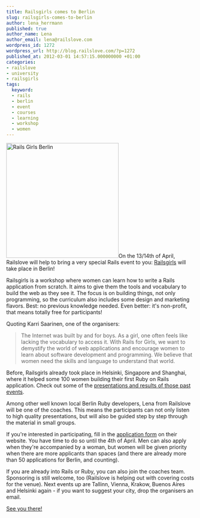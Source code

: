 ```yaml
---
title: Railsgirls comes to Berlin
slug: railsgirls-comes-to-berlin
author: lena_herrmann
published: true
author_name: Lena
author_email: lena@railslove.com
wordpress_id: 1272
wordpress_url: http://blog.railslove.com/?p=1272
published_at: 2012-03-01 14:57:15.000000000 +01:00
categories:
- railslove
- university
- railsgirls
tags:
  keyword:
  - rails
  - berlin
  - event
  - courses
  - learning
  - workshop
  - women
---
```

<a href="http://blog.railslove.com/wp-content/uploads/2012/03/rg-berlin.png"><img src="http://blog.railslove.com/wp-content/uploads/2012/03/rg-berlin.png" alt="Rails Girls Berlin" title="Rails Girls Berlin" width="300" height="306" class="alignleft size-full wp-image-1279" /></a>On the 13/14th of April, Railslove will help to bring a very special Rails event to you: <a href="http://railsgirls.com/berlin">Railsgirls</a> will take place in Berlin!

Railsgirls is a workshop where women can learn how to write a Rails application from scratch. It aims to give them the tools and vocabulary to build the web as they see it. The focus is on building things, not only programming, so the curriculum also includes some design and marketing flavors. Best: no previous knowledge needed. Even better: it's non-profit, that means totally free for participants!

Quoting Karri Saarinen, one of the organisers:

<blockquote>The Internet was built by and for boys. As a girl, one often feels like lacking the vocabulary to access it. With Rails for Girls, we want to demystify the world of web applications and encourage women to learn about software development and programming. We believe that women need the skills and language to understand that world.</blockquote>

Before, Railsgirls already took place in Helsinki, Singapore and Shanghai, where it helped some 100 women building their first Ruby on Rails application. Check out some of the <a href="http://railsgirls.com/materials">presentations and results of those past events</a>.

Among other well known local Berlin Ruby developers, Lena from Railslove will be one of the coaches. This means the participants can not only listen to high quality presentations, but will also be guided step by step through the material in small groups.

If you're interested in participating, fill in the <a href="http://railsgirls.com/berlin">application form</a> on their website. You have time to do so until the 4th of April. Men can also apply when they're accompanied by a woman, but women will be given priority when there are more applicants than spaces (and there are already more than 50 applications for Berlin, and counting).

If you are already into Rails or Ruby, you can also join the coaches team. Sponsoring is still welcome, too (Railslove is helping out with covering costs for the venue). Next events up are Tallinn, Vienna, Krakow, Buenos Aires and Helsinki again - if you want to suggest your city, drop the organisers an email.

<a href="http://railsgirls.com/berlin">See you there!</a>
